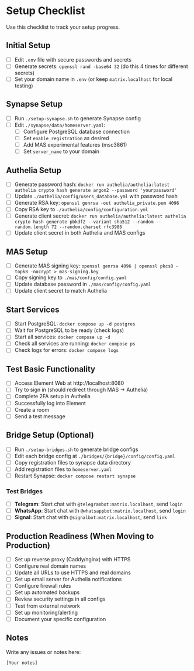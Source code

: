 # Setup Checklist

Use this checklist to track your setup progress.

## Initial Setup

- [ ] Edit `.env` file with secure passwords and secrets
- [ ] Generate secrets: `openssl rand -base64 32` (do this 4 times for different secrets)
- [ ] Set your domain name in `.env` (or keep `matrix.localhost` for local testing)

## Synapse Setup

- [ ] Run `./setup-synapse.sh` to generate Synapse config
- [ ] Edit `./synapse/data/homeserver.yaml`:
  - [ ] Configure PostgreSQL database connection
  - [ ] Set `enable_registration` as desired
  - [ ] Add MAS experimental features (msc3861)
  - [ ] Set `server_name` to your domain

## Authelia Setup

- [ ] Generate password hash: `docker run authelia/authelia:latest authelia crypto hash generate argon2 --password 'yourpassword'`
- [ ] Update `./authelia/config/users_database.yml` with password hash
- [ ] Generate RSA key: `openssl genrsa -out authelia_private.pem 4096`
- [ ] Copy RSA key to `./authelia/config/configuration.yml`
- [ ] Generate client secret: `docker run authelia/authelia:latest authelia crypto hash generate pbkdf2 --variant sha512 --random --random.length 72 --random.charset rfc3986`
- [ ] Update client secret in both Authelia and MAS configs

## MAS Setup

- [ ] Generate MAS signing key: `openssl genrsa 4096 | openssl pkcs8 -topk8 -nocrypt > mas-signing.key`
- [ ] Copy signing key to `./mas/config/config.yaml`
- [ ] Update database password in `./mas/config/config.yaml`
- [ ] Update client secret to match Authelia

## Start Services

- [ ] Start PostgreSQL: `docker compose up -d postgres`
- [ ] Wait for PostgreSQL to be ready (check logs)
- [ ] Start all services: `docker compose up -d`
- [ ] Check all services are running: `docker compose ps`
- [ ] Check logs for errors: `docker compose logs`

## Test Basic Functionality

- [ ] Access Element Web at http://localhost:8080
- [ ] Try to sign in (should redirect through MAS → Authelia)
- [ ] Complete 2FA setup in Authelia
- [ ] Successfully log into Element
- [ ] Create a room
- [ ] Send a test message

## Bridge Setup (Optional)

- [ ] Run `./setup-bridges.sh` to generate bridge configs
- [ ] Edit each bridge config at `./bridges/{bridge}/config/config.yaml`
- [ ] Copy registration files to synapse data directory
- [ ] Add registration files to `homeserver.yaml`
- [ ] Restart Synapse: `docker compose restart synapse`

### Test Bridges

- [ ] **Telegram**: Start chat with `@telegrambot:matrix.localhost`, send `login`
- [ ] **WhatsApp**: Start chat with `@whatsappbot:matrix.localhost`, send `login`
- [ ] **Signal**: Start chat with `@signalbot:matrix.localhost`, send `link`

## Production Readiness (When Moving to Production)

- [ ] Set up reverse proxy (Caddy/nginx) with HTTPS
- [ ] Configure real domain names
- [ ] Update all URLs to use HTTPS and real domains
- [ ] Set up email server for Authelia notifications
- [ ] Configure firewall rules
- [ ] Set up automated backups
- [ ] Review security settings in all configs
- [ ] Test from external network
- [ ] Set up monitoring/alerting
- [ ] Document your specific configuration

## Notes

Write any issues or notes here:

```
[Your notes]
```
